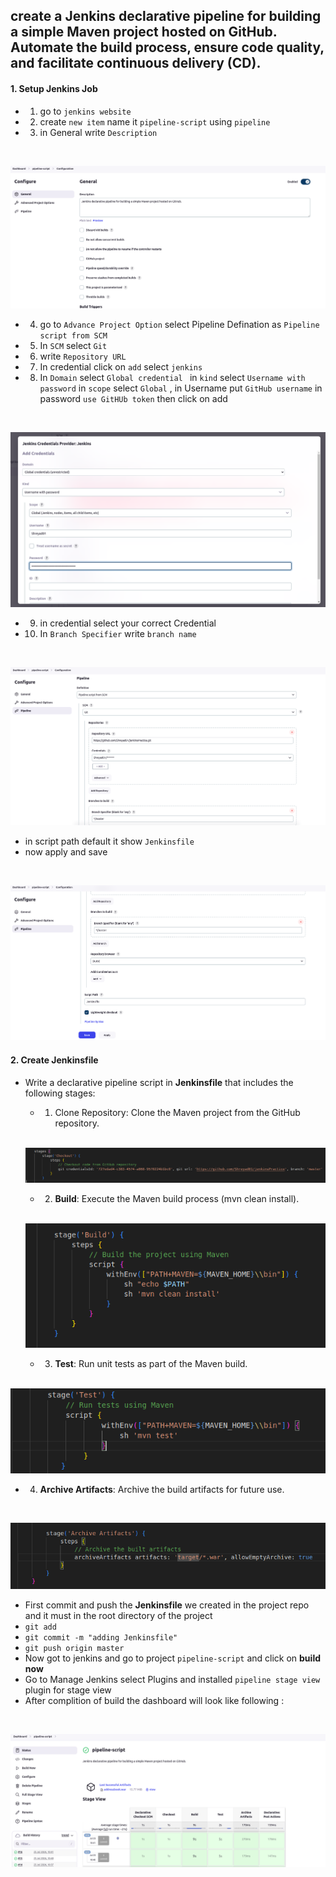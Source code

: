 ## create a Jenkins declarative pipeline for building a simple Maven project hosted on GitHub. Automate the build process, ensure code quality, and facilitate continuous delivery (CD).

#### 1. Setup Jenkins Job

+ 1) go to  `jenkins website `
+ 2) create `new item` name it `pipeline-script` using `pipeline`
+ 3) in General write `Description`
<br>

![alt text](Images/image.png)

+ 4) go to `Advance Project Option` select Pipeline Defination as `Pipeline script from SCM`
+ 5) In `SCM` select `Git`
+ 6) write `Repository URL`
+ 7) In credential  click on `add` select `jenkins` 
+ 8) In `Domain` select `Global credential ` in `kind` select `Username with password` in `scope` select `Global` , in Username put `GitHub username` in password `use GitHUb token` then click on add

<br>

![alt text](Images/image-1.png)

+ 9) in credential select your correct Credential
+ 10) In `Branch Specifier` write `branch name`

<br>

![alt text](Images/image-2.png)
+ in script path default it show `Jenkinsfile`
+ now apply and save 

<br>

![alt text](Images/image-3.png)

#### 2. Create Jenkinsfile

+ Write a declarative pipeline script in **Jenkinsfile** that includes the following stages:
   + 1) Clone Repository: Clone the Maven project from the GitHub repository.
    <br>
    
   ![alt text](Images/image-4.png)
   + 2) **Build**: Execute the Maven build process (mvn clean install).
    <br>

     ![alt text](Images/image-8.png)

   + 3) **Test**: Run unit tests as part of the Maven build.
    <br>

![alt text](Images/image-6.png)

   + 4) **Archive Artifacts**: Archive the build artifacts for future use.
   <br>

   ![alt text](Images/image-7.png)
 + First commit and push the **Jenkinsfile** we created  in the project repo and it must in the root directory of the project
 + ` git add `
 +  `git commit -m "adding Jenkinsfile"`
 +  `git push origin master`
 + Now got to jenkins and go to project `pipeline-script` and click on  **build now**
+ Go to Manage Jenkins select Plugins and installed `pipeline stage view` plugin for stage view
+ After complition of build the dashboard will look like following :

<br>

![alt text](Images/image-9.png)